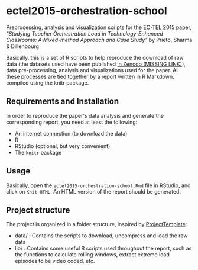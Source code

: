 # ectel2015-orchestration-school
Preprocessing, analysis and visualization scripts for the [EC-TEL 2015](http://ectel2015.httc.de/) paper, _"Studying Teacher Orchestration Load in Technology-Enhanced Classrooms: A Mixed-method Approach and Case Study"_ by Prieto, Sharma &amp; Dillenbourg

Basically, this is a set of R scripts to help reproduce the download of raw data (the datasets used have been published [in Zenodo (MISSING LINK)]()), data pre-processing, analysis and visualizations used for the paper. All these processes are tied together by a report written in R Markdown, compiled using the knitr package.

## Requirements and Installation

In order to reproduce the paper's data analysis and generate the corresponding report, you need at least the following:

* An internet connection (to download the data)
* R
* RStudio (optional, but very convenient)
* The ```knitr``` package

## Usage

Basically, open the ```ectel2015-orchestration-school.Rmd``` file in RStudio, and click on ```Knit HTML```. An HTML version of the report should be generated.

## Project structure

The project is organized in a folder structure, inspired by [ProjectTemplate](http://projecttemplate.net/):

* data/ : Contains the scripts to download, uncompress and load the raw data
* lib/ : Contains some useful R scripts used throughout the report, such as the functions to calculate rolling windows, extract extreme load episodes to be video coded, etc.
